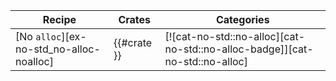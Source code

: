 | Recipe | Crates | Categories |
|--------|--------|------------|
| [No `alloc`][ex-no-std_no-alloc-noalloc] | {{#crate }} | [![cat-no-std::no-alloc][cat-no-std::no-alloc-badge]][cat-no-std::no-alloc] |

<div class="hidden">
</div>
